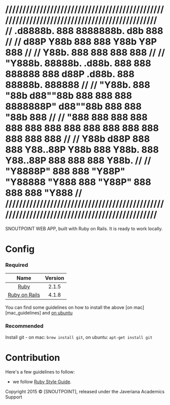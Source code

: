 //////////////////////////////////////////////////////////////////////////////////////////
//   .d8888b.                             888    8888888b.          d8b          888    //
//  d88P  Y88b                            888    888   Y88b         Y8P          888    //
//  Y88b.                                 888    888    888                      888    //
//   "Y888b.   88888b.   .d88b.  888  888 888888 888   d88P .d88b.  888 88888b.  888888 //
//      "Y88b. 888 "88b d88""88b 888  888 888    8888888P" d88""88b 888 888 "88b 888    //
//        "888 888  888 888  888 888  888 888    888       888  888 888 888  888 888    //
//  Y88b  d88P 888  888 Y88..88P Y88b 888 Y88b.  888       Y88..88P 888 888  888 Y88b.  //
//   "Y8888P"  888  888  "Y88P"   "Y88888  "Y888 888        "Y88P"  888 888  888  "Y888 //
//////////////////////////////////////////////////////////////////////////////////////////                                                                                      
=========================================

SNOUTPOINT WEB APP, built with Ruby on Rails. It is ready to work locally.

Config
==================

### Required

| Name |  Version |
| :--: | :---: |
| [Ruby][ruby] | 2.1.5 |
| [Ruby on Rails][rails] | 4.1.8 |

You can find some guidelines on how to install the above [on mac][mac_guidelines] and [on ubuntu][ubuntu_guidelines]

### Recommended

Install git - on mac: `brew install git`, on ubuntu: `apt-get install git`

Contribution
============

Here's a few guidelines to follow:

- we follow [Ruby Style Guide][ruby_style_guides].

Copyright  2015 © [SNOUTPOINT], released under the Javeriana Academics Support

[ruby]: https://www.ruby-lang.org
[rails]: http://www.rubyonrails.org
[postgres]: http://www.postgresql.org
[ios_devise]: https://github.com/netguru/devise-ios
[ubuntu_guidelines]: https://gorails.com/setup/ubuntu/14.10
[postgres_guidelines]: https://wiki.postgresql.org/wiki/Detailed_installation_guides
[spring]: https://github.com/rails/spring
[ruby_style_guides]: https://github.com/bbatsov/ruby-style-guide
[rubocop]: https://github.com/bbatsov/rubocop
[rubocop_config]: https://github.com/netguru/hound/blob/master/config/rubocop.yml
[gemsurance]: https://github.com/appfolio/gemsurance
[squash_commits]: http://blog.steveklabnik.com/posts/2012-11-08-how-to-squash-commits-in-a-github-pull-request
[netguru_url]: https://netguru.co
